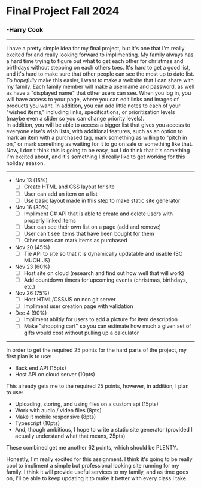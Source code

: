 # Final Project Fall 2024
### -Harry Cook
---
I have a pretty simple idea for my final project, but it's one that I'm really excited for and really looking forward to implimenting. My family always has a hard time trying to figure out what to get each other for christmas and birthdays without stepping on each others toes. It's hard to get a good list, and it's hard to make sure that other people can see the most up to date list.\
To *hopefully* make this easier, I want to make a website that I can share with my family. Each family member will make a username and password, as well as have a "displayed name" that other users can see. When you log in, you will have access to your page, where you can edit links and images of products you want. In addition, you can add little notes to each of your "wished items," including links, specifications, or prioritization levels (maybe even a slider so you can change priority levels).\
In addition, you will be able to access a bigger list that gives you access to everyone else's wish lists, with additional features, such as an option to mark an item with a purchased tag, mark something as willing to "pitch in on," or mark something as waiting for it to go on sale or something like that.\
Now, I don't think this is going to be easy, but I do think that it's something I'm excited about, and it's something I'd really like to get working for this holiday season.

---
* Nov 13 (15%)
     - [ ] Create HTML and CSS layout for site
     - [ ] User can add an item on a list
     - [ ] Use basic layout made in this step to make static site generator
* Nov 16 (30%)
    - [ ] Impliment C# API that is able to create and delete users with properly linked items
    - [ ] User can see their own list on a page (add and remove)
    - [ ] User can't see items that have been bought for them
    - [ ] Other users can mark items as purchased
* Nov 20 (45%)
    - [ ] Tie API to site so that it is dynamically updatable and usable (SO MUCH JS)
* Nov 23 (60%)
    - [ ] Host site on cloud (research and find out how well that will work)
    - [ ] Add countdown timers for upcoming events (christmas, birthdays, etc.)
* Nov 26 (75%)
    - [ ] Host HTML/CSS/JS on non git server
    - [ ] Impliment user creation page with validation
* Dec 4 (90%)
    - [ ] Impliment abiltiy for users to add a picture for item description
    - [ ] Make "shopping cart" so you can estimate how much a given set of gifts would cost without pulling up a calculator
---

In order to get the required 25 points for the hard parts of the project, my first plan is to use:
* Back end API (15pts)
* Host API on cloud server (10pts)

This already gets me to the required 25 points, however, in addition, I plan to use:
* Uploading, storing, and using files on a custom api (15pts)
* Work with audio / video files (8pts)
* Make it mobile responsive (8pts)
* Typescript (10pts)
* And, though ambitious, I hope to write a static site generator (provided I actually understand what that means, 25pts)

These combined get me another 62 points, which should be PLENTY.

Honestly, I'm really excited for this assignment. I think it's going to be really cool to impliment a simple but professional looking site running for my family. I think it will provide useful services to my family, and as time goes on, I'll be able to keep updating it to make it better with every class I take.